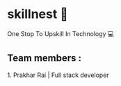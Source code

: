# skillnest 📝
One Stop To Upskill In Technology 💻

<h2>Team members :</h2>
1. Prakhar Rai | Full stack developer
